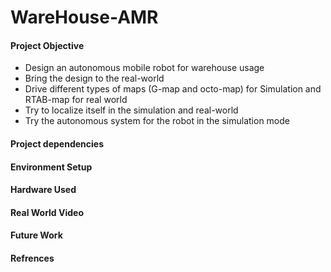 WareHouse-AMR
=======
#### Project Objective 
  - Design an autonomous mobile robot for warehouse usage
  - Bring the design to the real-world
  - Drive different types of maps (G-map and octo-map) for Simulation and RTAB-map for real world
  - Try to localize itself in the simulation and real-world
  - Try the autonomous system for the robot in the simulation mode
#### Project dependencies
#### Environment Setup
#### Hardware Used 
#### Real World Video 
#### Future Work
#### Refrences
